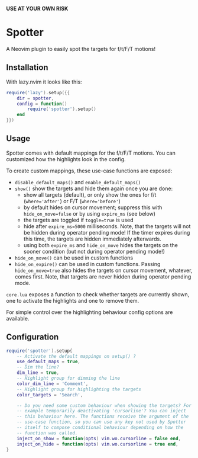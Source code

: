 **USE AT YOUR OWN RISK**

# Spotter

A Neovim plugin to easily spot the targets for f/t/F/T motions!

## Installation

With lazy.nvim it looks like this:
```lua
require('lazy').setup({{
    dir = spotter,
    config = function()
        require('spotter').setup()
    end
}})
```

## Usage

Spotter comes with default mappings for the f/t/F/T motions. You can
customized how the highlights look in the config.

To create custom mappings, these use-case functions are exposed:

* `disable_default_maps()` and `enable_default_maps()`
* `show()` show the targets and hide them again once you are done:
  + show all targets (default), or only show the ones for f/t
    (`where='after'`) or F/T (`where='before'`)
  + by default hides on cursor movement; suppress this with
    `hide_on_move=false` or by using `expire_ms` (see below)
  + the targets are toggled if `toggle=true` is used 
  + hide after `expire_ms=5000` milliseconds. Note, that the targets
    will not be hidden during operator pending mode! If the timer
    expires during this time, the targets are hidden immediately
    afterwards.
  + using both `expire_ms` and `hide_on_move` hides the targets on the
    sooner condition (but not during operator pending mode!)
* `hide_on_move()` can be used in custom functions
* `hide_on_expire()` can be used in custom functions. Passing
  `hide_on_move=true` also hides the targets on cursor movement,
  whatever, comes first. Note, that targets are never hidden during
  operator pending mode.

`core.lua` exposes a function to check whether targets are currently
shown, one to activate the highlights and one to remove them.

For simple control over the highlighting behaviour config options are
available.

## Configuration

```lua
require('spotter').setup{
    -- Activate the default mappings on setup() ?
    use_default_maps = true,
    -- Dim the line?
    dim_line = true,
    -- Highlight group for dimming the line
    color_dim_line = 'Comment',
    -- Highlight group for highlighting the targets
    color_targets = 'Search',

    -- Do you need some custom behaviour when showing the targets? For
    -- example temporarily deactivating 'cursorline'? You can inject
    -- this behaviour here. The functions receive the argument of the
    -- use-case function, so you can use any key not used by Spotter
    -- itself to compose conditional behaviour depending on how the
    -- function was called.
    inject_on_show = function(opts) vim.wo.cursorline = false end,
    inject_on_hide = function(opts) vim.wo.cursorline = true end,
}
```
